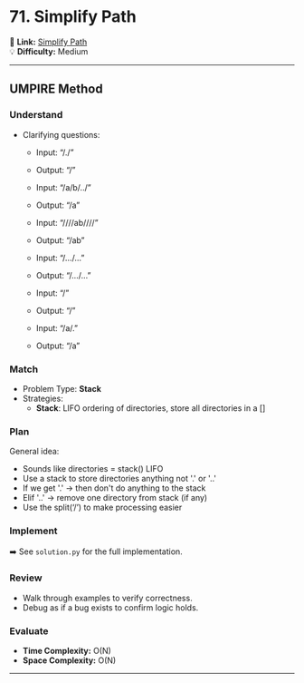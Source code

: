 # 71. Simplify Path

🔗 **Link:** [Simplify Path](https://leetcode.com/problems/simplify-path/description/)  
💡 **Difficulty:** Medium

---


## UMPIRE Method

### Understand
- Clarifying questions:
  - Input: “/./”
  - Output: “/”

  - Input: “/a/b/../”
  - Output: “/a”

  - Input: “////ab////”
  - Output: “/ab”

  - Input: “/…/…”
  - Output: “/…/…”

  - Input: “/”
  - Output: “/”

  - Input: “/a/.”
  - Output: “/a”


### Match
- Problem Type: **Stack**  
- Strategies:
  - **Stack**: LIFO ordering of directories, store all directories in a []

### Plan
General idea:  
- Sounds like directories = stack() LIFO 
- Use a stack to store directories anything not '.' or '..'
- If we get '.' → then don't do anything to the stack
- Elif '..' → remove one directory from stack (if any)
- Use the split(‘/’) to make processing easier


### Implement
➡️ See `solution.py` for the full implementation.  

### Review
- Walk through examples to verify correctness.  
- Debug as if a bug exists to confirm logic holds.  

### Evaluate
- **Time Complexity:** O(N)  
- **Space Complexity:** O(N)  

---


